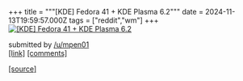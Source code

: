 +++
title = """[KDE] Fedora 41 + KDE Plasma 6.2"""
date = 2024-11-13T19:59:57.000Z
tags = ["reddit","wm"]
+++
[![[KDE] Fedora 41 + KDE Plasma 6.2](https://b.thumbs.redditmedia.com/ZMuCsUjNoxRFQcnGpA5Y_pyzne1KhPpAoUgHHiHYwKQ.jpg "[KDE] Fedora 41 + KDE Plasma 6.2")](https://www.reddit.com/r/unixporn/comments/1gqlzg1/kde_fedora_41_kde_plasma_62/)

submitted by [/u/mpen01](https://www.reddit.com/user/mpen01)  
[\[link\]](https://www.reddit.com/gallery/1gqlzg1) [\[comments\]](https://www.reddit.com/r/unixporn/comments/1gqlzg1/kde_fedora_41_kde_plasma_62/)

[[source]](https://www.reddit.com/r/unixporn/comments/1gqlzg1/kde_fedora_41_kde_plasma_62/)
